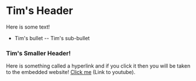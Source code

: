 # Tim's Header


Here is some text!

  - Tim's bullet
  -- Tim's sub-bullet

### Tim's Smaller Header!

Here is something called a hyperlink and if you click it then you will be taken to the embedded website! [Click me](http://youtbe.com) (Link to youtube).